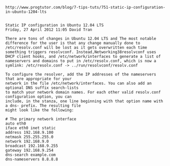     http://www.progtutor.com/blog/7-tips-tuts/751-static-ip-configuration-in-ubuntu-1204-lts


    Static IP configuration in Ubuntu 12.04 LTS
    Friday, 27 April 2012 11:05 David Tran

    There are tons of changes in Ubuntu 12.04 LTS and The most notable difference for the user is that any change manually done to /etc/resolv.conf will be lost as it gets overwritten each time something triggers resolvconf. Instead,Networking38resolvconf uses DHCP client hooks, and /etc/network/interfaces to generate a list of nameservers and domains to put in /etc/resolv.conf, which is now a symlink: /etc/resolv.conf -> ../run/resolvconf/resolv.conf

    To configure the resolver, add the IP addresses of the nameservers that are appropriate for your
    network in the file /etc/network/interfaces. You can also add an optional DNS suffix search-lists
    to match your network domain names. For each other valid resolv.conf configuration option, you can
    include, in the stanza, one line beginning with that option name with a dns- prefix. The resulting file
    might look like the following:

    # The primary network interface
    auto eth0
    iface eth0 inet static
    address 192.168.9.100
    netmask 255.255.255.0
    network 192.168.9.0
    broadcast 192.168.9.255
    gateway 192.168.9.254
    dns-search example.com
    dns-nameservers 8.8.8.8

